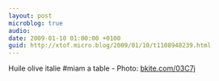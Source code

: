 ```yaml
---
layout: post
microblog: true
audio: 
date: 2009-01-10 01:00:00 +0100
guid: http://xtof.micro.blog/2009/01/10/t1108948239.html
---
```

Huile olive italie #miam a table  - Photo: [bkite.com/03C7j](http://bkite.com/03C7j)
